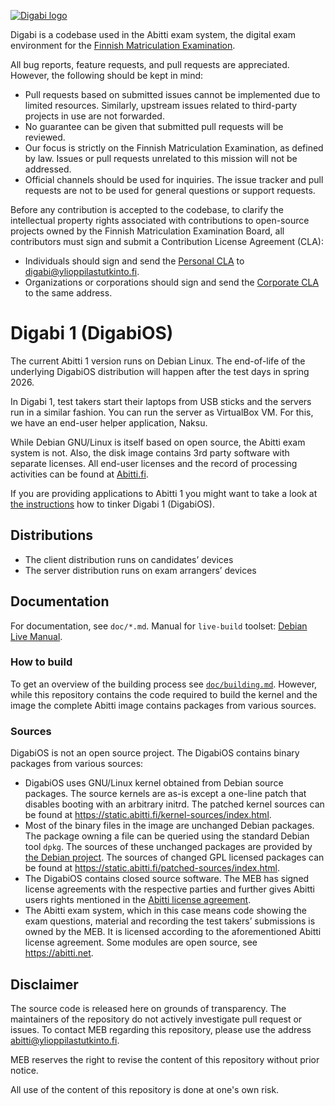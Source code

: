 [![Digabi logo](https://digabi.fi/images/digabi-logo.png)](https://digabi.fi) 

Digabi is a codebase used in the Abitti exam system, the digital exam environment for the [Finnish Matriculation Examination](https://www.ylioppilastutkinto.fi/en).

All bug reports, feature requests, and pull requests are appreciated. However, the following should be kept in mind:

* Pull requests based on submitted issues cannot be implemented due to limited resources. Similarly, upstream issues related to third-party projects in use are not forwarded.
* No guarantee can be given that submitted pull requests will be reviewed.
* Our focus is strictly on the Finnish Matriculation Examination, as defined by law. Issues or pull requests unrelated to this mission will not be addressed.
* Official channels should be used for inquiries. The issue tracker and pull requests are not to be used for general questions or support requests.

Before any contribution is accepted to the codebase, to clarify the intellectual property rights associated with contributions to open-source projects owned by the Finnish Matriculation Examination Board, all contributors must sign and submit a Contribution License Agreement (CLA):

* Individuals should sign and send the [Personal CLA](https://digabi.fi/YTL%20Personal%20CLA.pdf) to digabi@ylioppilastutkinto.fi.
* Organizations or corporations should sign and send the [Corporate CLA](https://digabi.fi/YTL%20Corporate%20CLA.pdf) to the same address.

Digabi 1 (DigabiOS)
================================
The current Abitti 1 version runs on Debian Linux. The end-of-life of the underlying DigabiOS distribution will happen after the test days in spring 2026.

In Digabi 1, test takers start their laptops from USB sticks and the servers run in a similar fashion. You can run the server as VirtualBox VM. For this, we have an end-user helper application, Naksu.

While Debian GNU/Linux is itself based on open source, the Abitti exam system is not. Also, the disk image contains 3rd party software with separate licenses. All end-user licenses and the record of processing activities can be found at [Abitti.fi](https://www.abitti.fi/kayttoehdot/).

If you are providing applications to Abitti 1 you might want to take a look at [the instructions](https://digabi.fi/abitti-live.html) how to tinker Digabi 1 (DigabiOS).

## Distributions

 * The client distribution runs on candidates’ devices
 * The server distribution runs on exam arrangers’ devices


## Documentation
For documentation, see `doc/*.md`. Manual for `live-build` toolset: 
[Debian Live Manual](https://live-team.pages.debian.net/live-manual/).


### How to build
To get an overview of the building process see [`doc/building.md`](doc/building.md). However, while this repository contains the code required to build the kernel and the image the complete Abitti image contains packages from various sources.


### Sources
DigabiOS is not an open source project. The DigabiOS contains binary packages from various sources:

* DigabiOS uses GNU/Linux kernel obtained from Debian source packages. The source kernels are as-is except a one-line patch that disables booting with an arbitrary initrd. The patched kernel sources can be found at https://static.abitti.fi/kernel-sources/index.html.
* Most of the binary files in the image are unchanged Debian packages. The package owning a file can be queried using the standard Debian tool `dpkg`. The sources of these unchanged packages are provided by [the Debian project](https://www.debian.org/distrib/packages). The sources of changed GPL licensed packages can be found at https://static.abitti.fi/patched-sources/index.html.
* The DigabiOS contains closed source software. The MEB has signed license agreements with the respective parties and further gives Abitti users rights mentioned in the [Abitti license agreement](https://www.abitti.fi/kayttoehdot/).
* The Abitti exam system, which in this case means code showing the exam questions, material and recording the test takers’ submissions is owned by the MEB. It is licensed according to the aforementioned Abitti license agreement. Some modules are open source, see https://abitti.net.

## Disclaimer
The source code is released here on grounds of transparency. The maintainers of the repository do not actively investigate pull request or issues. To contact MEB regarding this repository, please use the address abitti@ylioppilastutkinto.fi.

MEB reserves the right to revise the content of this repository without prior notice.

All use of the content of this repository is done at one's own risk.

